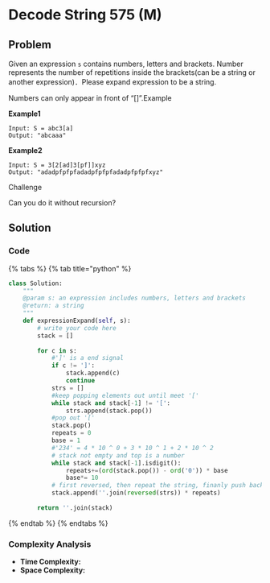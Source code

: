 # Decode String 575 \(M\)

## Problem

Given an expression `s` contains numbers, letters and brackets. Number represents the number of repetitions inside the brackets\(can be a string or another expression\)．Please expand expression to be a string.

Numbers can only appear in front of “\[\]”.Example

**Example1**

```text
Input: S = abc3[a]
Output: "abcaaa"
```

**Example2**

```text
Input: S = 3[2[ad]3[pf]]xyz
Output: "adadpfpfpfadadpfpfpfadadpfpfpfxyz"
```

Challenge

Can you do it without recursion?

## Solution 

### Code

{% tabs %}
{% tab title="python" %}
```python
class Solution:
    """
    @param s: an expression includes numbers, letters and brackets
    @return: a string
    """
    def expressionExpand(self, s):
        # write your code here
        stack = []
        
        for c in s:
            #']' is a end signal
            if c != ']':
                stack.append(c)
                continue
            strs = []
            #keep popping elements out until meet '['
            while stack and stack[-1] != '[':
                strs.append(stack.pop())
            #pop out '['
            stack.pop()
            repeats = 0
            base = 1
            #'234' = 4 * 10 ^ 0 + 3 * 10 ^ 1 + 2 * 10 ^ 2
            # stack not empty and top is a number
            while stack and stack[-1].isdigit():
                repeats+=(ord(stack.pop()) - ord('0')) * base
                base*= 10
            # first reversed, then repeat the string, finanly push back to stack
            stack.append(''.join(reversed(strs)) * repeats)
        
        return ''.join(stack)
```
{% endtab %}
{% endtabs %}

### Complexity Analysis

* **Time Complexity:**
* **Space Complexity:**


